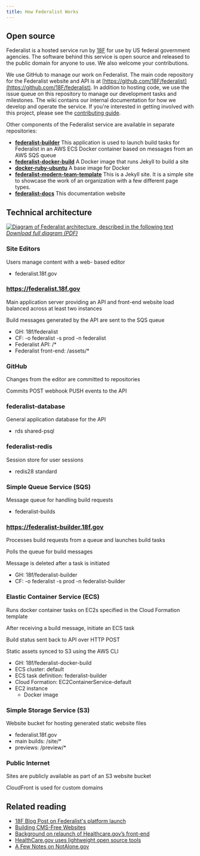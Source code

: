 ```yaml
---
title: How Federalist Works
---
```


## Open source

Federalist is a hosted service run by [18F](https://18f.gsa.gov/) for use by US federal government agencies. The software behind this service is open source and released to the public domain for anyone to use. We also welcome your contributions.

We use GitHub to manage our work on Federalist. The main code repository for the Federalist website and API is at [https://github.com/18F/federalist](https://github.com/18F/federalist). In addition to hosting code, we use the issue queue on this repository to manage our development tasks and milestones. The wiki contains our internal documentation for how we develop and operate the service. If you're interested in getting involved with this project, please see the [contributing guide](https://github.com/18F/federalist/blob/master/CONTRIBUTING.md).

Other components of the Federalist service are available in separate repositories:

- **[federalist-builder](https://github.com/18F/federalist-builder)** This application is used to launch build tasks for Federalist in an AWS ECS Docker container based on messages from an AWS SQS queue
- **[federalist-docker-build](https://github.com/18F/federalist-docker-build)** A Docker image that runs Jekyll to build a site
- **[docker-ruby-ubuntu](https://github.com/18F/docker-ruby-ubuntu)** A base image for Docker
- **[federalist-modern-team-template](https://github.com/18F/federalist-modern-team-template)** This is a Jekyll site. It is a simple site to showcase the work of an organization with a few different page types.
- **[federalist-docs](https://github.com/18F/federalist-docs)** This documentation website


## Technical architecture

[![Diagram of Federalist architecture, described in the following text]({{site.baseurl}}/uploads/federalist-architecture-small.png)]({{site.baseurl}}/uploads/federalist-system-architecture.pdf)
*[Download full diagram (PDF)]({{site.baseurl}}/uploads/federalist-system-architecture.pdf)*

### Site Editors

Users manage content with a web- based editor

- federalist.18f.gov


### https://federalist.18f.gov

Main application server providing an API and front-end website load balanced across at least two instances

Build messages generated by the API are sent to the SQS queue

- GH: 18f/federalist
- CF: -o federalist -s prod -n federalist
- Federalist API: /*
- Federalist front-end: /assets/*


###  GitHub

Changes from the editor are committed to repositories

Commits POST webhook PUSH events to the API

### federalist-database

General application database for the API

- rds shared-psql


### federalist-redis

Session store for user sessions

- redis28 standard


### Simple Queue Service (SQS)

Message queue for handling build requests

- federalist-builds


### https://federalist-builder.18f.gov

Processes build requests from a queue and launches build tasks

Polls the queue for build messages

Message is deleted after a task is initiated

- GH: 18f/federalist-builder
- CF: -o federalist -s prod -n federalist-builder


### Elastic Container Service (ECS)

Runs docker container tasks on EC2s specified in the Cloud Formation template

After receiving a build message, initiate an ECS task

Build status sent back to API over HTTP POST

Static assets synced to S3 using the AWS CLI

- GH: 18f/federalist-docker-build
- ECS cluster: default
- ECS task definition: federalist-builder
- Cloud Formation: EC2ContainerService-default
- EC2 instance
  - Docker image


### Simple Storage Service (S3)

Website bucket for hosting generated static website files

- federalist.18f.gov
- main builds: /site/*
- previews: /preview/*


### Public Internet

Sites are publicly available as part of an S3 website bucket

CloudFront is used for custom domains


## Related reading

- [18F Blog Post on Federalist's platform launch](https://18f.gsa.gov/2015/09/15/federalist-platform-launch/)
- [Building CMS-Free Websites](https://developmentseed.org/blog/2012/07/27/build-cms-free-websites/)
- [Background on relaunch of Healthcare.gov’s front-end](http://www.theatlantic.com/technology/archive/2013/06/healthcaregov-code-developed-by-the-people-and-for-the-people-released-back-to-the-people/277295/)
- [HealthCare.gov uses lightweight open source tools](https://www.digitalgov.gov/2013/05/07/the-new-healthcare-gov-uses-a-lightweight-open-source-tool/)
- [A Few Notes on NotAlone.gov](https://18f.gsa.gov/2014/05/09/a-few-notes-on-notalone-gov/)
